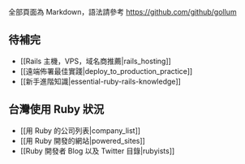 全部頁面為 Markdown，語法請參考 <https://github.com/github/gollum>

## 待補完

* [[Rails 主機，VPS，域名商推薦|rails_hosting]]
* [[遠端佈署最佳實踐|deploy_to_production_practice]]
* [[新手進階知識|essential-ruby-rails-knowledge]]

## 台灣使用 Ruby 狀況
* [[用 Ruby 的公司列表|company_list]]
* [[用 Ruby 開發的網站|powered_sites]]
* [[Ruby 開發者 Blog 以及 Twitter 目錄|rubyists]]